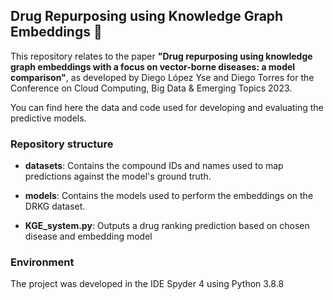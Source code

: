 ## Drug Repurposing using Knowledge Graph Embeddings 💊
This repository relates to the paper **"Drug repurposing using knowledge graph embeddings with a focus on vector-borne diseases: a model comparison"**, as developed by Diego López Yse and Diego Torres for the Conference on Cloud Computing, Big Data &amp; Emerging Topics 2023.

You can find here the data and code used for developing and evaluating the predictive models.

### Repository structure
- **datasets**: Contains the compound IDs and names used to map predictions against the model's ground truth.

- **models**: Contains the models used to perform the embeddings on the DRKG dataset.

- **KGE_system.py**: Outputs a drug ranking prediction based on chosen disease and embedding model

### Environment
The project was developed in the IDE Spyder 4 using Python 3.8.8
